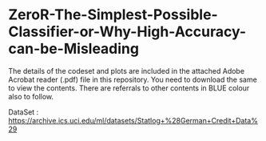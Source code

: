 # ZeroR-The-Simplest-Possible-Classifier-or-Why-High-Accuracy-can-be-Misleading

The details of the codeset and plots are included in the attached Adobe Acrobat reader (.pdf) file in this repository. 
You need to download the same to view the contents. There are referrals to other contents in BLUE colour also to follow.

DataSet : https://archive.ics.uci.edu/ml/datasets/Statlog+%28German+Credit+Data%29
